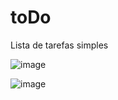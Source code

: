 # toDo
Lista de tarefas simples

![image](https://github.com/user-attachments/assets/2960a617-6ce0-40ac-8625-7f975d3919da)

![image](https://github.com/user-attachments/assets/e482e349-aed5-4a08-ad56-456390319ea7)


